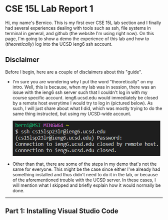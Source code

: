 # CSE 15L Lab Report 1

Hi, my name's Bernico. This is my first ever CSE 15L lab section and I finally had several experiences dealing with tools such as ssh, file systems in terminal in general, and github (the website I'm using right now). On this page, I'm going to show a demo the experience of this lab and how to (_theoretically_) log into the UCSD ieng6 ssh account.

## Disclaimer

Before I begin, here are a couple of disclaimers about this "guide".
- I'm sure you are wondering why I put the word "theoretically" on my intro. Well, this is because, when my lab was in session, there was an issue with the ieng6 ssh server such that I couldn't log in with my course specific account. ieng6.ucsd.edu would immediately be closed by a remote host everytime I would try to log in (pictured below). As such, I will just share about what **I** did, which was mostly trying to do the same thing instructed, but using my UCSD-wide account.

  ![Image](image.png)
  
- Other than that, there are some of the steps in my demo that's not the same for everyone. This might be the case since either I've already had something installed and thus didn't need to do it in the lab, or because of the aforementioned trouble with the UCSD server. In these cases, I will mention what I skipped and briefly explain how it would normally be done.

---

## Part 1: Installing Visual Studio Code

